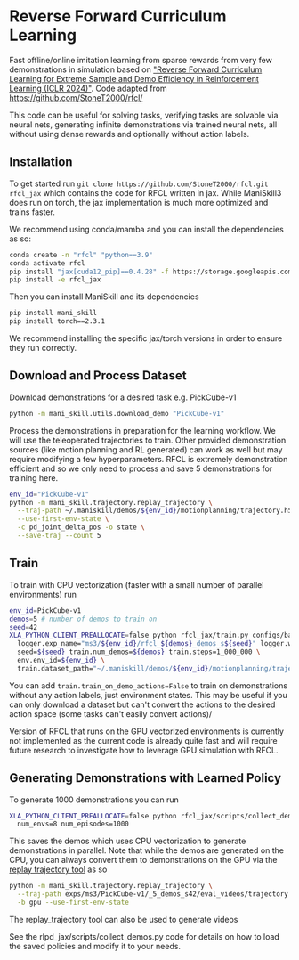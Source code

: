 # Reverse Forward Curriculum Learning

Fast offline/online imitation learning from sparse rewards from very few demonstrations in simulation based on ["Reverse Forward Curriculum Learning for Extreme Sample and Demo Efficiency in Reinforcement Learning (ICLR 2024)"](https://arxiv.org/abs/2405.03379). Code adapted from https://github.com/StoneT2000/rfcl/

This code can be useful for solving tasks, verifying tasks are solvable via neural nets, generating infinite demonstrations via trained neural nets, all without using dense rewards and optionally without action labels.

## Installation
To get started run `git clone https://github.com/StoneT2000/rfcl.git rfcl_jax` which contains the code for RFCL written in jax. While ManiSkill3 does run on torch, the jax implementation is much more optimized and trains faster.

We recommend using conda/mamba and you can install the dependencies as so:

```bash
conda create -n "rfcl" "python==3.9"
conda activate rfcl
pip install "jax[cuda12_pip]==0.4.28" -f https://storage.googleapis.com/jax-releases/jax_cuda_releases.html
pip install -e rfcl_jax
```

Then you can install ManiSkill and its dependencies

```bash
pip install mani_skill
pip install torch==2.3.1
```

We recommend installing the specific jax/torch versions in order to ensure they run correctly.

## Download and Process Dataset

Download demonstrations for a desired task e.g. PickCube-v1
```bash
python -m mani_skill.utils.download_demo "PickCube-v1"
```

<!-- TODO (stao): note how this part can be optional if user wants to do action free learning -->
Process the demonstrations in preparation for the learning workflow. We will use the teleoperated trajectories to train. Other provided demonstration sources (like motion planning and RL generated) can work as well but may require modifying a few hyperparameters. RFCL is extremely demonstration efficient and so we only need to process and save 5 demonstrations for training here.

```bash
env_id="PickCube-v1"
python -m mani_skill.trajectory.replay_trajectory \
  --traj-path ~/.maniskill/demos/${env_id}/motionplanning/trajectory.h5 \
  --use-first-env-state \
  -c pd_joint_delta_pos -o state \
  --save-traj --count 5
```

## Train

To train with CPU vectorization (faster with a small number of parallel environments) run

```bash
env_id=PickCube-v1
demos=5 # number of demos to train on
seed=42
XLA_PYTHON_CLIENT_PREALLOCATE=false python rfcl_jax/train.py configs/base_sac_ms3.yml \
  logger.exp_name="ms3/${env_id}/rfcl_${demos}_demos_s${seed}" logger.wandb=True \
  seed=${seed} train.num_demos=${demos} train.steps=1_000_000 \
  env.env_id=${env_id} \
  train.dataset_path="~/.maniskill/demos/${env_id}/motionplanning/trajectory.state.pd_joint_delta_pos.h5" 
```

You can add `train.train_on_demo_actions=False` to train on demonstrations without any action labels, just environment states. This may be useful if you can only download a dataset but can't convert the actions to the desired action space (some tasks can't easily convert actions)/

Version of RFCL that runs on the GPU vectorized environments is currently not implemented as the current code is already quite fast and will require future research to investigate how to leverage GPU simulation with RFCL.

<!-- To train with the GPU vectorization TODO (stao):
```bash
env=pickcube
demos=5
seed=1
XLA_PYTHON_CLIENT_PREALLOCATE=false python train_ms3.py rfcl_jax/configs/ms3-gpu/sac_ms3_${env}.yml \
  logger.exp_name="ms3/${env}/${name_prefix}_${demos}_demos_s${seed}-gpusim" \
  logger.wandb=False \
  train.num_demos=${demos} \
  seed=${seed} \
  train.steps=4000000
``` -->


## Generating Demonstrations with Learned Policy 


To generate 1000 demonstrations you can run

```bash
XLA_PYTHON_CLIENT_PREALLOCATE=false python rfcl_jax/scripts/collect_demos.py exps/path/to/model.jx \
  num_envs=8 num_episodes=1000
```
This saves the demos which uses CPU vectorization to generate demonstrations in parallel. Note that while the demos are generated on the CPU, you can always convert them to demonstrations on the GPU via the [replay trajectory tool](https://maniskill.readthedocs.io/en/latest/user_guide/datasets/replay.html) as so

```bash
python -m mani_skill.trajectory.replay_trajectory \
  --traj-path exps/ms3/PickCube-v1/_5_demos_s42/eval_videos/trajectory.h5 \
  -b gpu --use-first-env-state
```

The replay_trajectory tool can also be used to generate videos

See the rlpd_jax/scripts/collect_demos.py code for details on how to load the saved policies and modify it to your needs.
